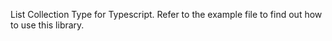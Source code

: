 List Collection Type for Typescript. 
Refer to the example file to find out how to use this library. 
